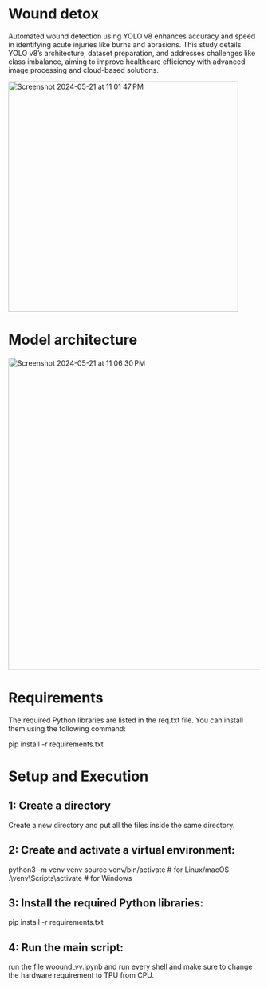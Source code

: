
# Wound detox
Automated wound detection using YOLO v8 enhances accuracy and speed in identifying acute injuries like burns and abrasions. This study details YOLO v8’s architecture, dataset preparation, and addresses challenges like class imbalance, aiming to improve healthcare efficiency with advanced image processing and cloud-based solutions.


  <img width="461" alt="Screenshot 2024-05-21 at 11 01 47 PM" src="https://github.com/akashsharma-2002/Wound_detox/assets/73756172/819838ba-6e56-4d16-8e2f-e8488d761a56">


# Model architecture

<img width="624" alt="Screenshot 2024-05-21 at 11 06 30 PM" src="https://github.com/akashsharma-2002/Wound_detox/assets/73756172/ad6c98a0-923c-4801-8a0e-4aaa060b28ca">

# Requirements
The required Python libraries are listed in the req.txt file. You can install them using the following command:

pip install -r requirements.txt

# Setup and Execution

## 1: Create a directory

Create a new directory and put all the files inside the same directory.

## 2: Create and activate a virtual environment:

python3 -m venv venv
source venv/bin/activate  # for Linux/macOS
.\venv\Scripts\activate   # for Windows

## 3: Install the required Python libraries:

pip install -r requirements.txt

## 4: Run the main script:

run the file woound_vv.ipynb and run every shell and make sure to change the hardware requirement to TPU from CPU.

